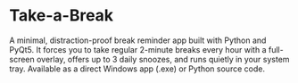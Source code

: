 # Take-a-Break
A minimal, distraction-proof break reminder app built with Python and PyQt5. It forces you to take regular 2-minute breaks every hour with a full-screen overlay, offers up to 3 daily snoozes, and runs quietly in your system tray. Available as a direct Windows app (.exe) or Python source code.
